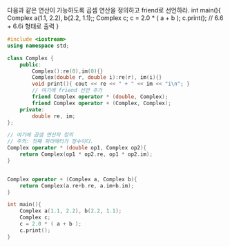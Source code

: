 다음과 같은 연산이 가능하도록 곱셈 연산을 정의하고 friend로 선언하라.
int main(){
    Complex a(1.1, 2.2), b(2.2, 1.1);;
    Complex c;
    c = 2.0 * ( a + b );
    c.print();   // 6.6 + 6.6i 형태로 출력
}

```c++
#include <iostream>
using namespace std;

class Complex {
	public:
		Complex():re(0),im(0){}
		Complex(double r, double i):re(r), im(i){}
		void print(){ cout << re << " + " << im << "i\n"; }
		// 여기에 friend 선언 추가
		friend Complex operator * (double, Complex);
		friend Complex operator + (Complex, Complex);
	private:
		double re, im;
};

// 여기에 곱셈 연산자 정의
// 주의: 첫째 파라메터가 정수이다.
Complex operator * (double op1, Complex op2){
	return Complex(op1 * op2.re, op1 * op2.im);
}


Complex operator + (Complex a, Complex b){
	return Complex(a.re+b.re, a.im+b.im);
}

int main(){
	Complex a(1.1, 2.2), b(2.2, 1.1);
	Complex c;
	c = 2.0 * ( a + b );
	c.print();
}

```